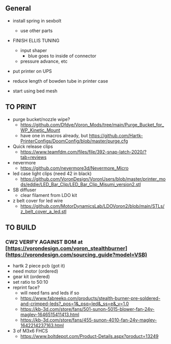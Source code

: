 ## General
- install spring in sexbolt
    - use other parts
- FINISH ELLIS TUNING
  - input shaper
    - blue goes to inside of connector
  - pressure advance, etc

- put printer on UPS
- reduce length of bowden tube in printer case
- start using bed mesh


## TO PRINT
- purge bucket/nozzle wipe? 
   - https://github.com/Dfdye/Voron_Mods/tree/main/Purge_Bucket_for_WP_Kinetic_Mount
   - have one in macros already, but https://github.com/Hartk-PrinterConfigs/DoomConfig/blob/master/purge.cfg
- Quick release clips
  - https://www.teamfdm.com/files/file/392-snap-latch-2020/?tab=reviews  
- nevermore
  - https://github.com/nevermore3d/Nevermore_Micro 
- led case light clips (need 42 in black)
  - https://github.com/VoronDesign/VoronUsers/blob/master/printer_mods/eddie/LED_Bar_Clip/LED_Bar_Clip_Misumi_version2.stl
- SB diffuser
  - clear filament from LDO kit
- z belt cover for led wire
  - https://github.com/MotorDynamicsLab/LDOVoron2/blob/main/STLs/z_belt_cover_a_led.stl

## TO BUILD
### CW2 VERIFY AGAINST BOM at [https://vorondesign.com/voron_stealthburner](https://vorondesign.com/sourcing_guide?model=VSB)
- hartk 2 piece pcb (got it)
- need motor (ordered)
- gear kit (ordered)
- set ratio to 50:10
- reprint face?
    - will need fans and leds if so
    - https://www.fabreeko.com/products/stealth-burner-pre-soldered-and-crimped-leds?_pos=1&_psq=led&_ss=e&_v=1.0
    - https://kb-3d.com/store/fans/501-sunon-5015-blower-fan-24v-maglev-1646515411413.html
    - https://kb-3d.com/store/fans/455-sunon-4010-fan-24v-maglev-1642214237163.html
- 3 of M3x6 FHCS 
    - https://www.boltdepot.com/Product-Details.aspx?product=13249

